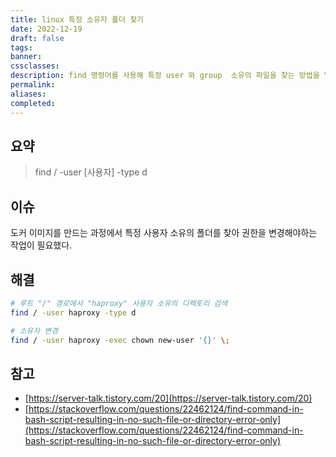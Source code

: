 ```yaml
---
title: linux 특정 소유자 폴더 찾기
date: 2022-12-19
draft: false
tags: 
banner: 
cssclasses: 
description: find 명령어를 사용해 특정 user 와 group  소유의 파일을 찾는 방법을 알아본다.
permalink: 
aliases: 
completed:
---
```

## 요약

> find / -user [사용자] -type d

## 이슈

도커 이미지를 만드는 과정에서 특정 사용자 소유의 폴더를 찾아 권한을 변경해야하는 작업이 필요했다.

## 해결

```Bash
# 루트 "/" 경로에서 "haproxy" 사용자 소유의 디렉토리 검색
find / -user haproxy -type d

# 소유자 변경
find / -user haproxy -exec chown new-user '{}' \;
```

## 참고

- [https://server-talk.tistory.com/20](https://server-talk.tistory.com/20)
- [https://stackoverflow.com/questions/22462124/find-command-in-bash-script-resulting-in-no-such-file-or-directory-error-only](https://stackoverflow.com/questions/22462124/find-command-in-bash-script-resulting-in-no-such-file-or-directory-error-only)